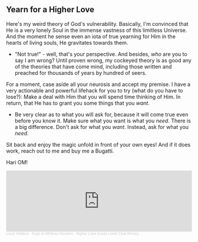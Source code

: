 <!-- title: A Lonely God  -->

## Yearn for a Higher Love

Here's my weird theory of God's vulnerability. Basically,  I'm convinced that He is a very lonely Soul in the immense vastness of this limitless  Universe. And the moment he sense even an iota of true yearning for Him in the hearts of living souls, He gravitates towards them. 
  - "Not true!" - well, that's your perspective. And besides, _who_ are you to say I am wrong? Until proven wrong, my cockeyed theory is as good any of the theories that have come mind, including those written and preached for thousands of years by hundred of seers. 

For a moment, case aside all your neurosis and accept my premise. I have a very actionable and powerful lifehack for you  to try (what do you have to lose?): Make a deal with Him that you will spend time thinking of Him. In return, that He has to grant you some things that you _want_. 
  - Be very clear as to what you will ask for, because it will come true even before you know it. Make sure what you want is what you _need_. There is a big difference. Don't ask for what you _want_. Instead, ask for what you _need_. 

Sit back and enjoy the magic unfold in front of your own eyes! And if it does work, reach out to me and buy me a Bugatti. 

Hari OM! 

<iframe width="100%" height="166" scrolling="no" frameborder="no" allow="autoplay" src="https://w.soundcloud.com/player/?url=https%3A//api.soundcloud.com/tracks/647355000&color=%23ff5500&auto_play=false&hide_related=false&show_comments=true&show_user=true&show_reposts=false&show_teaser=true"></iframe><div style="font-size: 10px; color: #cccccc;line-break: anywhere;word-break: normal;overflow: hidden;white-space: nowrap;text-overflow: ellipsis; font-family: Interstate,Lucida Grande,Lucida Sans Unicode,Lucida Sans,Garuda,Verdana,Tahoma,sans-serif;font-weight: 100;"><a href="https://soundcloud.com/louis-veilleux-847753397" title="Louis Veilleux" target="_blank" style="color: #cccccc; text-decoration: none;">Louis Veilleux</a> · <a href="https://soundcloud.com/louis-veilleux-847753397/kygo-whitney-houston-higher-love-louis-lewis-club-remix" title="Kygo &amp; Whitney Houston - Higher Love (Louis Lewis Club Remix)" target="_blank" style="color: #cccccc; text-decoration: none;">Kygo &amp; Whitney Houston - Higher Love (Louis Lewis Club Remix)</a></div>
